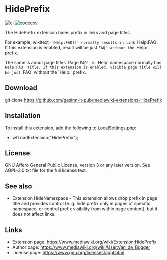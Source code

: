 # HidePrefix

![ci](https://github.com/gesinn-it-pub/mediawiki-extensions-HidePrefix/actions/workflows/ci.yml/badge.svg)
[![codecov](https://codecov.io/github/gesinn-it-pub/mediawiki-extensions-HidePrefix/graph/badge.svg?token=pdUWtEQ8rB)](https://codecov.io/github/gesinn-it-pub/mediawiki-extensions-HidePrefix)

The HidePrefix extension hides prefix in links and page titles.

For example, wikitext `[[Help:FAQ]]' normally results in link `Help:FAQ'. If this extension is
enabled, result will be just `FAQ' without the `Help:' prefix.

The same is about page titles. Page `FAQ' in `Help' namespace normally has `Help:FAQ' title. If this
extension is enabled, visible page title will be just `FAQ' without the `Help:' prefix.

## Download

 git clone https://github.com/gesinn-it-pub/mediawiki-extensions-HidePrefix

## Installation

To install this extension, add the following to LocalSettings.php:

- wfLoadExtension("HidePrefix");

## License

GNU Affero General Public License, version 3 or any later version. See AGPL-3.0.txt file for the
full license text.

## See also

*   Extension HideNamespace - This extension allows drop prefix in page title and provides control
    (e. g. hide prefix only in pages of specific namespace, or control prefix visibility from within
    page content), but it does not affect links.

## Links

* Extension page: https://www.mediawiki.org/wiki/Extension:HidePrefix
* Author page:    https://www.mediawiki.org/wiki/User:Van_de_Bugger
* License page:   https://www.gnu.org/licenses/agpl.html
